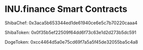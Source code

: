 # INU.finance Smart Contracts

ShibaChef: 0x3aca5b653344ed1de61940ce6e5c7b70220caaa4

ShibaToken: 0x0f35b5ef22509f64dd6f73c63e1d2d273b5dc591

DogeToken: 0xcc4464d5a0e75cd69f7a5a5f45de32055ba5c4a8
